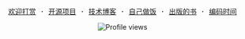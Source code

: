 <p align="center">
  <samp>
    <a href="https://github.com/chengpeiquan/sponsor">欢迎打赏</a> ·
    <a href="https://chengpeiquan.com/projects">开源项目</a> ·
    <a href="https://chengpeiquan.com/articles/1">技术博客</a> ·
    <a href="https://chengpeiquan.com/cookbooks/1">自己做饭</a> ·
    <a href="https://chengpeiquan.com/article/the-story-of-the-book-learning-vue3">出版的书</a> ·
    <a href="https://wakatime.com/@chengpeiquan">编码时间</a>
  </samp>
</p>

<p align="center">
  <img src="https://komarev.com/ghpvc/?username=chengpeiquan&color=111111&abbreviated=true" alt="Profile views" />
</p>
